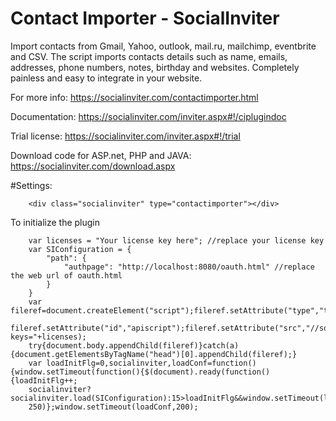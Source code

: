 # Contact Importer - SocialInviter
Import contacts from Gmail, Yahoo, outlook, mail.ru, mailchimp, eventbrite and CSV. The script imports contacts details such as name, emails, addresses, phone numbers, notes, birthday and websites. Completely painless and easy to integrate in your website.

For more info: https://socialinviter.com/contactimporter.html

Documentation: https://socialinviter.com/inviter.aspx#!/ciplugindoc

Trial license: https://socialinviter.com/inviter.aspx#!/trial

Download code for ASP.net, PHP and JAVA: https://socialinviter.com/download.aspx

#Settings:

```
    <div class="socialinviter" type="contactimporter"></div>
```

To initialize the plugin

```
    var licenses = "Your license key here"; //replace your license key
    var SIConfiguration = {
        "path": {
            "authpage": "http://localhost:8080/oauth.html" //replace the web url of oauth.html
        }
    }
    var fileref=document.createElement("script");fileref.setAttribute("type","text/javascript");
    fileref.setAttribute("id","apiscript");fileref.setAttribute("src","//socialinviter.com/all.js?keys="+licenses);
    try{document.body.appendChild(fileref)}catch(a){document.getElementsByTagName("head")[0].appendChild(fileref);}
    var loadInitFlg=0,socialinviter,loadConf=function(){window.setTimeout(function(){$(document).ready(function(){loadInitFlg++;
    socialinviter?socialinviter.load(SIConfiguration):15>loadInitFlg&&window.setTimeout(loadConf,200)})},
    250)};window.setTimeout(loadConf,200);
```





